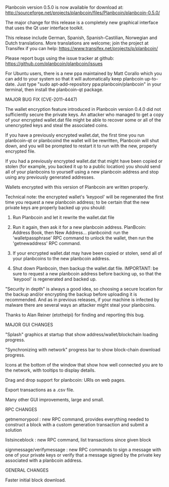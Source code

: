 Planbcoin version 0.5.0 is now available for download at:
http://sourceforge.net/projects/planbcoin/files/Planbcoin/planbcoin-0.5.0/

The major change for this release is a completely new graphical interface that uses the Qt user interface toolkit.

This release include German, Spanish, Spanish-Castilian, Norwegian and Dutch translations. More translations are welcome; join the project at Transifex if you can help:
https://www.transifex.net/projects/p/planbcoin/

Please report bugs using the issue tracker at github:
https://github.com/planbcoin/planbcoin/issues

For Ubuntu users, there is a new ppa maintained by Matt Corallo which you can add to your system so that it will automatically keep planbcoin up-to-date.  Just type "sudo apt-add-repository ppa:planbcoin/planbcoin" in your terminal, then install the planbcoin-qt package.

MAJOR BUG FIX  (CVE-2011-4447)

The wallet encryption feature introduced in Planbcoin version 0.4.0 did not sufficiently secure the private keys. An attacker who
managed to get a copy of your encrypted wallet.dat file might be able to recover some or all of the unencrypted keys and steal the
associated coins.

If you have a previously encrypted wallet.dat, the first time you run planbcoin-qt or planbcoind the wallet will be rewritten, Planbcoin will
shut down, and you will be prompted to restart it to run with the new, properly encrypted file.

If you had a previously encrypted wallet.dat that might have been copied or stolen (for example, you backed it up to a public
location) you should send all of your planbcoins to yourself using a new planbcoin address and stop using any previously generated addresses.

Wallets encrypted with this version of Planbcoin are written properly.

Technical note: the encrypted wallet's 'keypool' will be regenerated the first time you request a new planbcoin address; to be certain that the
new private keys are properly backed up you should:

1. Run Planbcoin and let it rewrite the wallet.dat file

2. Run it again, then ask it for a new planbcoin address.
PlanBcoin: Address Book, then New Address...
planbcoind: run the 'walletpassphrase' RPC command to unlock the wallet,  then run the 'getnewaddress' RPC command.

3. If your encrypted wallet.dat may have been copied or stolen, send  all of your planbcoins to the new planbcoin address.

4. Shut down Planbcoin, then backup the wallet.dat file.
IMPORTANT: be sure to request a new planbcoin address before backing up, so that the 'keypool' is regenerated and backed up.

"Security in depth" is always a good idea, so choosing a secure location for the backup and/or encrypting the backup before uploading it is recommended. And as in previous releases, if your machine is infected by malware there are several ways an attacker might steal your planbcoins.

Thanks to Alan Reiner (etotheipi) for finding and reporting this bug.

MAJOR GUI CHANGES

"Splash" graphics at startup that show address/wallet/blockchain loading progress.

"Synchronizing with network" progress bar to show block-chain download progress.

Icons at the bottom of the window that show how well connected you are to the network, with tooltips to display details.

Drag and drop support for planbcoin: URIs on web pages.

Export transactions as a .csv file.

Many other GUI improvements, large and small.

RPC CHANGES

getmemorypool : new RPC command, provides everything needed to construct a block with a custom generation transaction and submit a solution

listsinceblock : new RPC command, list transactions since given block

signmessage/verifymessage : new RPC commands to sign a message with one of your private keys or verify that a message signed by the private key associated with a planbcoin address.

GENERAL CHANGES

Faster initial block download.
